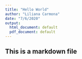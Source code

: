 ```yaml
---
title: "Hello World"
author: "Liliana Carmona"
date: "7/6/2020"
output:
  html_document: default
  pdf_document: default
---
```




## This is a markdown file